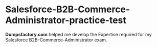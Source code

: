 # Salesforce-B2B-Commerce-Administrator-practice-test
**Dumpsfactory.com** helped me develop the Expertise required for my Salesforce B2B-Commerce-Administrator exam.
